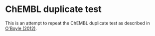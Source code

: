 ChEMBL duplicate test
=====================

This is an attempt to repeat the ChEMBL duplicate test as described in [O'Boyle (2012)](https://jcheminf.biomedcentral.com/articles/10.1186/1758-2946-4-22).
